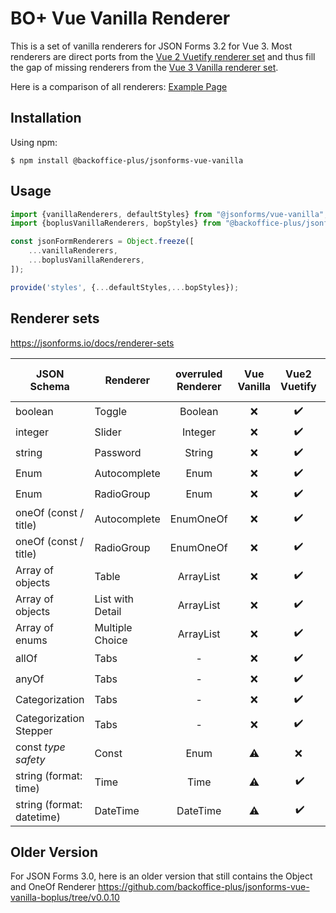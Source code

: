 # BO+ Vue Vanilla Renderer 

This is a set of vanilla renderers for JSON Forms 3.2 for Vue 3. Most renderers are direct ports from the [Vue 2 Vuetify renderer set](https://github.com/eclipsesource/jsonforms-vuetify-renderers) and thus fill the gap of missing renderers from the [Vue 3 Vanilla renderer set](https://github.com/eclipsesource/jsonforms/tree/master/packages/vue-vanilla).

Here is a comparison of all renderers: [Example Page](https://backoffice-plus.github.io/jsonforms-vue-vanilla-boplus-example/)

## Installation
Using npm:
```shell
$ npm install @backoffice-plus/jsonforms-vue-vanilla
```

## Usage
```js
import {vanillaRenderers, defaultStyles} from "@jsonforms/vue-vanilla";
import {boplusVanillaRenderers, bopStyles} from "@backoffice-plus/jsonforms-vue-vanilla";

const jsonFormRenderers = Object.freeze([
    ...vanillaRenderers,
    ...boplusVanillaRenderers,
]);

provide('styles', {...defaultStyles,...bopStyles});

```

## Renderer sets

https://jsonforms.io/docs/renderer-sets

| JSON Schema               | Renderer         | overruled Renderer | Vue Vanilla | Vue2 Vuetify | Bo+ Vue Vanilla |
|---------------------------|------------------|:------------------:|:-----------:|:------------:|:---------------:|
| boolean                   | Toggle           |      Boolean       |      ❌      |      ✔️      |       ✔️        |
| integer                   | Slider           |      Integer       |      ❌      |      ✔️      |       ✔️        |
| string                    | Password         |       String       |      ❌      |      ✔️      |       ✔️        |
| Enum                      | Autocomplete     |        Enum        |      ❌      |      ✔️      |       ✔️        |
| Enum                      | RadioGroup       |        Enum        |      ❌      |      ✔️      |       ✔️        |
| oneOf (const / title)     | Autocomplete     |     EnumOneOf      |      ❌      |      ✔️      |       ✔️        |
| oneOf (const / title)     | RadioGroup       |     EnumOneOf      |      ❌      |      ✔️      |       ✔️        |
| Array of objects          | Table            |     ArrayList      |      ❌      |      ✔️      |       ✔️        |
| Array of objects          | List with Detail |     ArrayList      |      ❌      |      ✔️      |       ✔️        |
| Array of enums            | Multiple Choice  |     ArrayList      |      ❌      |      ✔️      |       ✔️        |
| allOf                     | Tabs             |         -          |      ❌      |      ✔️      |       ✔️        |
| anyOf                     | Tabs             |         -          |      ❌      |      ✔️      |       ✔️        |
| Categorization            | Tabs             |         -          |      ❌      |      ✔️      |       ✔️        |
| Categorization Stepper    | Tabs             |         -          |      ❌      |      ✔️      |       ✔️        |
| const _type safety_       | Const            |        Enum        |      ⚠️      |      ❌       |       ✔️        |
| string (format: time)     | Time             |       Time         |      ⚠️      |    ️ ✔️      |       ✔️        |
| string (format: datetime) | DateTime         |      DateTime      |      ⚠️      |    ️ ✔️      |       ✔️        |

## Older Version

For JSON Forms 3.0, here is an older version that still contains the Object and OneOf Renderer https://github.com/backoffice-plus/jsonforms-vue-vanilla-boplus/tree/v0.0.10
